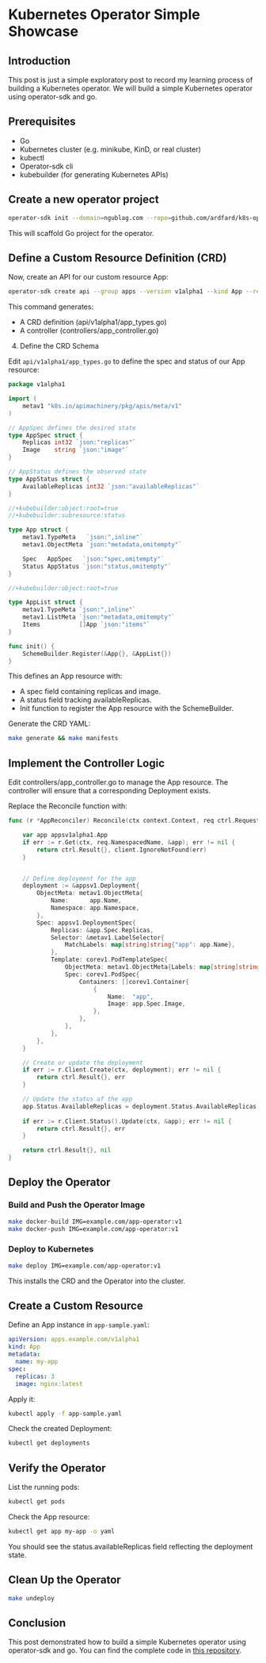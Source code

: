 # Kubernetes Operator Simple Showcase

## Introduction

This post is just a simple exploratory post to record my learning process of building a Kubernetes operator.
We will build a simple Kubernetes operator using operator-sdk and go.

## Prerequisites

- Go
- Kubernetes cluster (e.g. minikube, KinD, or real cluster)
- kubectl
- Operator-sdk cli
- kubebuilder (for generating Kubernetes APIs)

## Create a new operator project

```bash
operator-sdk init --domain=ngublag.com --repo=github.com/ardfard/k8s-operator-showcase
```

This will scaffold Go project for the operator.

## Define a Custom Resource Definition (CRD)

Now, create an API for our custom resource App:

```bash
operator-sdk create api --group apps --version v1alpha1 --kind App --resource --controller
```
This command generates:

*    A CRD definition (api/v1alpha1/app_types.go)
*    A controller (controllers/app_controller.go)

4. Define the CRD Schema

Edit `api/v1alpha1/app_types.go` to define the spec and status of our App resource:

```go
package v1alpha1

import (
	metav1 "k8s.io/apimachinery/pkg/apis/meta/v1"
)

// AppSpec defines the desired state
type AppSpec struct {
	Replicas int32 `json:"replicas"`
	Image    string `json:"image"`
}

// AppStatus defines the observed state
type AppStatus struct {
	AvailableReplicas int32 `json:"availableReplicas"`
}

//+kubebuilder:object:root=true
//+kubebuilder:subresource:status

type App struct {
	metav1.TypeMeta   `json:",inline"`
	metav1.ObjectMeta `json:"metadata,omitempty"`

	Spec   AppSpec   `json:"spec,omitempty"`
	Status AppStatus `json:"status,omitempty"`
}

//+kubebuilder:object:root=true

type AppList struct {
	metav1.TypeMeta `json:",inline"`
	metav1.ListMeta `json:"metadata,omitempty"`
	Items           []App `json:"items"`
}

func init() {
	SchemeBuilder.Register(&App{}, &AppList{})
}
```

This defines an App resource with:

*    A spec field containing replicas and image.
*    A status field tracking availableReplicas.
*    Init function to register the App resource with the SchemeBuilder.

Generate the CRD YAML:

```bash
make generate && make manifests
```

## Implement the Controller Logic

Edit controllers/app_controller.go to manage the App resource. The controller will ensure that a corresponding Deployment exists.

Replace the Reconcile function with:
```go
func (r *AppReconciler) Reconcile(ctx context.Context, req ctrl.Request) (ctrl.Result, error) {

	var app appsv1alpha1.App
	if err := r.Get(ctx, req.NamespacedName, &app); err != nil {
		return ctrl.Result{}, client.IgnoreNotFound(err)
	}


	// Define deployment for the app
	deployment := &appsv1.Deployment{
		ObjectMeta: metav1.ObjectMeta{
			Name:      app.Name,
			Namespace: app.Namespace,
		},
		Spec: appsv1.DeploymentSpec{
			Replicas: &app.Spec.Replicas,
			Selector: &metav1.LabelSelector{
				MatchLabels: map[string]string{"app": app.Name},
			},
			Template: corev1.PodTemplateSpec{
				ObjectMeta: metav1.ObjectMeta{Labels: map[string]string{"app": app.Name}},
				Spec: corev1.PodSpec{
					Containers: []corev1.Container{
						{
							Name:  "app",
							Image: app.Spec.Image,
						},
					},
				},
			},
		},	
	}

	// Create or update the deployment
	if err := r.Client.Create(ctx, deployment); err != nil {
		return ctrl.Result{}, err
	}

	// Update the status of the app
	app.Status.AvailableReplicas = deployment.Status.AvailableReplicas
	
	if err := r.Client.Status().Update(ctx, &app); err != nil {
		return ctrl.Result{}, err
	}

	return ctrl.Result{}, nil
}
```

## Deploy the Operator

### Build and Push the Operator Image

```bash
make docker-build IMG=example.com/app-operator:v1
make docker-push IMG=example.com/app-operator:v1
```

### Deploy to Kubernetes

```bash
make deploy IMG=example.com/app-operator:v1
```

This installs the CRD and the Operator into the cluster.

## Create a Custom Resource

Define an App instance in `app-sample.yaml`:

```yaml
apiVersion: apps.example.com/v1alpha1
kind: App
metadata:
  name: my-app
spec:
  replicas: 3
  image: nginx:latest
```

Apply it:

```bash
kubectl apply -f app-sample.yaml
```

Check the created Deployment:

```bash
kubectl get deployments
```

## Verify the Operator

List the running pods:

```bash
kubectl get pods
```

Check the App resource:

```bash
kubectl get app my-app -o yaml
```

You should see the status.availableReplicas field reflecting the deployment state.

## Clean Up the Operator

```bash
make undeploy
```

## Conclusion

This post demonstrated how to build a simple Kubernetes operator using operator-sdk and go. You can find the complete code in [this repository](https://github.com/ardfard/k8s-operator-showcase).



